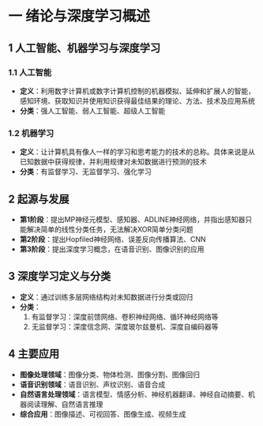 # 一 绪论与深度学习概述

## 1 人工智能、机器学习与深度学习

### 1.1 人工智能

- **定义**：利用数字计算机或数字计算机控制的机器模拟、延伸和扩展人的智能，感知环境、获取知识并使用知识获得最佳结果的理论、方法、技术及应用系统
- **分类**：强人工智能、弱人工智能、超级人工智能

### 1.2 机器学习

- **定义**：让计算机具有像人一样的学习和思考能力的技术的总称。具体来说是从已知数据中获得规律，并利用规律对未知数据进行预测的技术
- **分类**：有监督学习、无监督学习、强化学习

## 2 起源与发展

- **第1阶段**：提出MP神经元模型、感知器、ADLINE神经网络，并指出感知器只能解决简单的线性分类任务，无法解决XOR简单分类问题
- **第2阶段**：提出Hopfiled神经网络、误差反向传播算法、CNN
- **第3阶段**：提出深度学习概念，在语音识别、图像识别的应用

## 3 深度学习定义与分类
- **定义**：通过训练多层网络结构对未知数据进行分类或回归
- **分类**：
  1. 有监督学习：深度前馈网络、卷积神经网络、循环神经网络等
  2. 无监督学习：深度信念网、深度玻尔兹曼机、深度自编码器等

## 4 主要应用

- **图像处理领域**：图像分类、物体检测、图像分割、图像回归
- **语音识别领域**：语音识别、声纹识别、语音合成
- **自然语言处理领域**：语言模型、情感分析、神经机器翻译、神经自动摘要、机器阅读理解、自然语言推理
- **综合应用**：图像描述、可视回答、图像生成、视频生成
